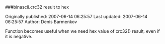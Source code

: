 ###binascii.crc32 result to hex

Originally published: 2007-06-14 06:25:57
Last updated: 2007-06-14 06:25:57
Author: Denis Barmenkov

Function becomes useful when we need hex value of crc32() result, even if it is negative.